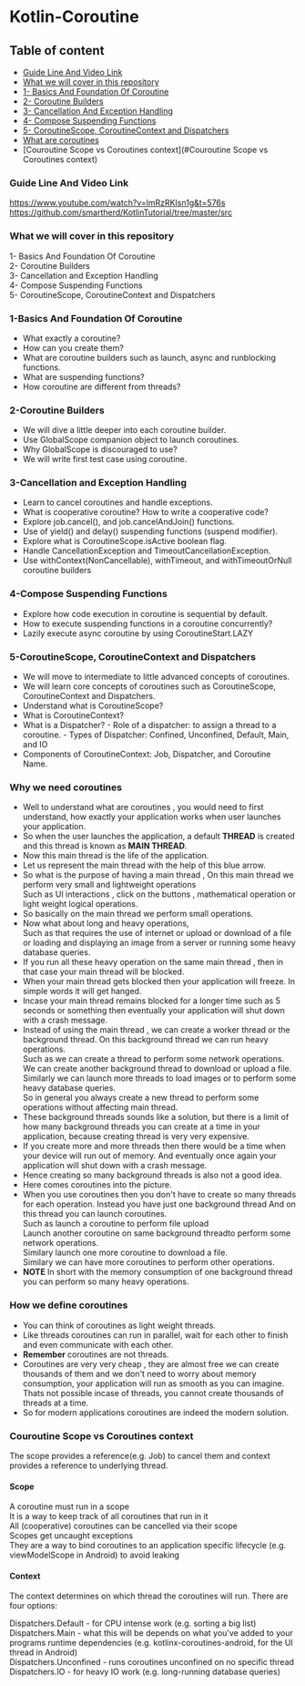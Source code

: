 # Kotlin-Coroutine
## Table of content
* [Guide Line And Video Link](#Guide-Line-And-Video-Link)
* [What we will cover in this repository](#What-we-will-cover-in-this-repository)
* [1- Basics And Foundation Of Coroutine](#1-Basics-And-Foundation-Of-Coroutine)
* [2- Coroutine Builders](#2-Coroutine-Builders)
* [3- Cancellation And Exception Handling](#3-Cancellation-And-Exception-Handling)
* [4- Compose Suspending Functions](#4-Compose-Suspending-Functions)
* [5- CoroutineScope, CoroutineContext and Dispatchers](#5-CoroutineScope,-CoroutineContext-and-Dispatchers)
* [What are coroutines](#What-are-coroutines)
* [Couroutine Scope vs Coroutines context](#Couroutine Scope vs Coroutines context)

### Guide Line And Video Link
https://www.youtube.com/watch?v=lmRzRKIsn1g&t=576s <br />
https://github.com/smartherd/KotlinTutorial/tree/master/src

### What we will cover in this repository
1- Basics And Foundation Of Coroutine <br>
2- Coroutine Builders <br>
3- Cancellation and Exception Handling <br>
4- Compose Suspending Functions <br>
5- CoroutineScope, CoroutineContext and Dispatchers <br>

### 1-Basics And Foundation Of Coroutine
* What exactly a coroutine?
* How can you create them?
* What are coroutine builders such as launch, async and runblocking functions.
* What are suspending functions?
* How coroutine are different from threads?

### 2-Coroutine Builders
* We will dive a little deeper into each coroutine builder.
* Use GlobalScope companion object to launch coroutines. 
* Why GlobalScope is discouraged to use? 
* We will write first test case using coroutine.

### 3-Cancellation and Exception Handling
* Learn to cancel coroutines and handle exceptions.
* What is cooperative coroutine? How to write a cooperative code? 
* Explore job.cancel(), and job.cancelAndJoin() functions.
* Use of yield() and delay() suspending functions (suspend modifier). 
* Explore what is CoroutineScope.isActive boolean flag. 
* Handle CancellationException and TimeoutCancellationException.   
* Use withContext(NonCancellable), withTimeout, and withTimeoutOrNull coroutine builders

### 4-Compose Suspending Functions
* Explore how code execution in coroutine is sequential by default.
* How to execute suspending functions in a coroutine concurrently?
* Lazily execute async coroutine by using CoroutineStart.LAZY 

### 5-CoroutineScope, CoroutineContext and Dispatchers
* We will move to intermediate to little advanced concepts of coroutines.
* We will learn core concepts of coroutines such as CoroutineScope, CoroutineContext and Dispatchers.
* Understand what is CoroutineScope?
* What is CoroutineContext?
* What is a Dispatcher? 
        - Role of a dispatcher: to assign a thread to a coroutine. 
        - Types of Dispatcher: Confined, Unconfined, Default, Main, and IO
* Components of CoroutineContext: Job, Dispatcher, and Coroutine Name.

### Why we need coroutines
* Well to understand what are coroutines , you would need to first understand, how exactly your application works when user launches your application.
* So when the user launches the application, a default **THREAD** is created and this thread is known as **MAIN THREAD**.
* Now this main thread is the life of the application. 
* Let us represent the main thread with the help of this blue arrow.
* So what is the purpose of having a main thread , On this main thread we perform very small and lightweight operations <br />
  Such as UI interactions , click on the buttons , mathematical operation  or light weight logical operations. 
* So basically on the main thread we perform small operations.
* Now what about long and heavy operations,<br />
  Such as that requires the use of internet or upload or download of a file or loading and displaying an image from a server or running some heavy database queries.
* If you run all these heavy operation on the same main thread , then in that case your main thread will be blocked.
* When your main thread gets blocked then your application will freeze. In simple words it will get hanged.
* Incase your main thread remains blocked for a longer time such as 5 seconds or something then eventually your application will shut down with a crash message.
* Instead of using the main thread , we can create a worker thread or the background thread. On this background thread we can run heavy operations.<br />
  Such as we can create a thread to perform some network operations.<br />
  We can create another background thread to download or upload a file.<br />
  Similarly we can launch more threads to load images or to perform some heavy database queries.<br />
  So in general you always create a new thread to perform some operations without affecting main thread.
* These background threads sounds like a solution, but there is a limit of how many background threads you can create at a time in your application, because creating thread is very very expensive.
* If you create more and more threads then there would be a time when your device will run out of memory. And eventually once again your application will shut down with a crash message.
* Hence creating so many background threads is also not a good idea.
* Here comes coroutines into the picture.
* When you use coroutines then you don't have to create so many threads for each operation. Instead you have just one background thread And on this thread you can launch coroutines.<br />
 Such as launch a coroutine to perform file upload <br />
 Launch another coroutine on same background threadto perform some network operations.<br />
 Similary launch one more coroutine to download a file.<br />
 Similary we can have more coroutines to perform other operations.
* **NOTE** In short with the memory consumption of one background thread you can perform so many heavy operations.

### How we define coroutines
* You can think of coroutines as light weight threads.
* Like threads coroutines can run in parallel, wait for each other to finish and even communicate with each other.
* **Remember** coroutines are not threads.
* Coroutines are very very cheap , they are almost free we can create thousands of them and we don't need to worry about memory consumption, your application will run as smooth as you can imagine. Thats not possible incase of threads, you cannot create thousands of threads at a time.
* So for modern applications coroutines are indeed the modern solution.

### Couroutine Scope vs Coroutines context

The scope provides a reference(e.g. Job) to cancel them and context provides a reference to underlying thread. 
  
#### Scope

A coroutine must run in a scope <br />
It is a way to keep track of all coroutines that run in it <br />
All (cooperative) coroutines can be cancelled via their scope <br />
Scopes get uncaught exceptions <br />
They are a way to bind coroutines to an application specific lifecycle (e.g. viewModelScope in Android) to avoid leaking <br />

#### Context

The context determines on which thread the coroutines will run. There are four options:

Dispatchers.Default - for CPU intense work (e.g. sorting a big list) <br />
Dispatchers.Main - what this will be depends on what you've added to your programs runtime dependencies (e.g. kotlinx-coroutines-android, for the UI thread in Android) <br />
Dispatchers.Unconfined - runs coroutines unconfined on no specific thread <br />
Dispatchers.IO - for heavy IO work (e.g. long-running database queries)<br />
